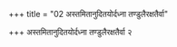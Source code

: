 +++
title = "02 अस्तमितानुदितयोर्दध्ना तण्डुलैरक्षतैर्वा"

+++
अस्तमितानुदितयोर्दध्ना तण्डुलैरक्षतैर्वा २